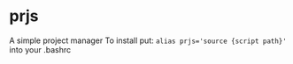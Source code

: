 # prjs
A simple project manager
To install put:
`alias prjs='source {script path}'`
into your .bashrc
